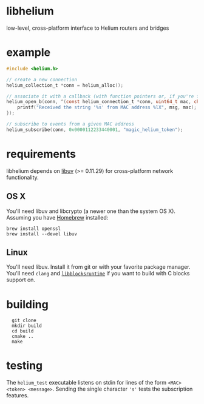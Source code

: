 libhelium
=========

low-level, cross-platform interface to Helium routers and bridges

example
=======

```c
#include <helium.h>

// create a new connection
helium_collection_t *conn = helium_alloc();

// associate it with a callback (with function pointers or, if you're fancy C/C++ lambdas)
helium_open_b(conn, ^(const helium_connection_t *conn, uint64_t mac, char *msg, size_t n) {
    printf("Received the string '%s' from MAC address %lX", msg, mac);
});

// subscribe to events from a given MAC address
helium_subscribe(conn, 0x0000112233440001, "magic_helium_token");
```

requirements
============

libhelium depends on [libuv](https://github.com/joyent/libuv) (>= 0.11.29) for cross-platform network functionality.


## OS X

You'll need libuv and libcrypto (a newer one than the system OS X). Assuming you have [Homebrew](http://brew.sh) installed:

```
brew install openssl
brew install --devel libuv
```

## Linux

You'll need libuv. Install it from git or with your favorite package manager. You'll need `clang` and [`libblocksruntime`](http://mackyle.github.io/blocksruntime/) if you want to build with C blocks support on.

building
========

```
  git clone
  mkdir build
  cd build
  cmake ..
  make
```

testing
=======

The `helium_test` executable listens on stdin for lines of the form `<MAC> <token> <message>`. Sending the single character `'s'` tests the subscription features.
